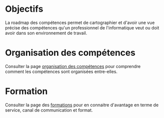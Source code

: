 

# Objectifs

La roadmap des compétences permet de cartographier et d'avoir une vue précise des compétences  qu'un professionnel de l'informatique veut ou doit avoir dans son environnement de travail. 

# Organisation des compétences

Consulter la page [organisation des compétences](organisation.md) pour comprendre comment les compétences sont organisées entre-elles.

# Formation

Consulter la page des [formations](formation.md) pour en connaitre d'avantage en terme de service, canal de communication et format.

